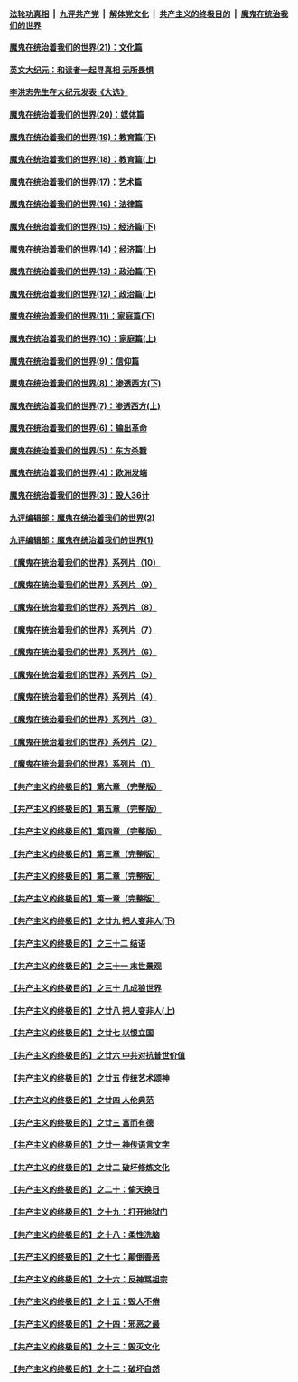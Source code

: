 ####  [法轮功真相](../../../../basic/blob/master/README.md?t=01301332) &nbsp;|&nbsp; [九评共产党](../../../../9ping.md/blob/master/README.md?t=01301332) &nbsp;|&nbsp; [解体党文化](../../../../jtdwh.md/blob/master/README.md?t=01301332)  &nbsp;|&nbsp; [共产主义的终极目的](../../../../gczydzjmd.md/blob/master/README.md?t=01301332) &nbsp;|&nbsp; [魔鬼在统治我们的世界](../../../../mgztzwmdsj.md/blob/master/README.md?t=01301332) 

#### [魔鬼在统治着我们的世界(21)：文化篇](../pages/nsc422/n10597706.md?t=01301332) 

#### [英文大纪元：和读者一起寻真相 无所畏惧](../pages/nsc422/n12542027.md?t=01301332) 

#### [李洪志先生在大纪元发表《大选》](../pages/nsc422/n12534746.md?t=01301332) 

#### [魔鬼在统治着我们的世界(20)：媒体篇](../pages/nsc422/n10586579.md?t=01301332) 

#### [魔鬼在统治着我们的世界(19)：教育篇(下)](../pages/nsc422/n10564808.md?t=01301332) 

#### [魔鬼在统治着我们的世界(18)：教育篇(上)](../pages/nsc422/n10526970.md?t=01301332) 

#### [魔鬼在统治着我们的世界(17)：艺术篇](../pages/nsc422/n10499093.md?t=01301332) 

#### [魔鬼在统治着我们的世界(16)：法律篇](../pages/nsc422/n10485969.md?t=01301332) 

#### [魔鬼在统治着我们的世界(15)：经济篇(下)](../pages/nsc422/n10469975.md?t=01301332) 

#### [魔鬼在统治着我们的世界(14)：经济篇(上)](../pages/nsc422/n10457370.md?t=01301332) 

#### [魔鬼在统治着我们的世界(13)：政治篇(下)](../pages/nsc422/n10448270.md?t=01301332) 

#### [魔鬼在统治着我们的世界(12)：政治篇(上)](../pages/nsc422/n10444576.md?t=01301332) 

#### [魔鬼在统治着我们的世界(11)：家庭篇(下)](../pages/nsc422/n10440961.md?t=01301332) 

#### [魔鬼在统治着我们的世界(10)：家庭篇(上)](../pages/nsc422/n10435448.md?t=01301332) 

#### [魔鬼在统治着我们的世界(9)：信仰篇](../pages/nsc422/n10432159.md?t=01301332) 

#### [魔鬼在统治着我们的世界(8)：渗透西方(下)](../pages/nsc422/n10429603.md?t=01301332) 

#### [魔鬼在统治着我们的世界(7)：渗透西方(上)](../pages/nsc422/n10426013.md?t=01301332) 

#### [魔鬼在统治着我们的世界(6)：输出革命](../pages/nsc422/n10421536.md?t=01301332) 

#### [魔鬼在统治着我们的世界(5)：东方杀戮](../pages/nsc422/n10417707.md?t=01301332) 

#### [魔鬼在统治着我们的世界(4)：欧洲发端](../pages/nsc422/n10414890.md?t=01301332) 

#### [魔鬼在统治着我们的世界(3)：毁人36计](../pages/nsc422/n10411583.md?t=01301332) 

#### [九评编辑部：魔鬼在统治着我们的世界(2)](../pages/nsc422/n10410036.md?t=01301332) 

#### [九评编辑部：魔鬼在统治着我们的世界(1)](../pages/nsc422/n10406825.md?t=01301332) 

#### [《魔鬼在统治着我们的世界》系列片（10）](../pages/nsc422/n12292670.md?t=01301332) 

#### [《魔鬼在统治着我们的世界》系列片（9）](../pages/nsc422/n12290859.md?t=01301332) 

#### [《魔鬼在统治着我们的世界》系列片（8）](../pages/nsc422/n12287445.md?t=01301332) 

#### [《魔鬼在统治着我们的世界》系列片（7）](../pages/nsc422/n12283425.md?t=01301332) 

#### [《魔鬼在统治着我们的世界》系列片（6）](../pages/nsc422/n12282314.md?t=01301332) 

#### [《魔鬼在统治着我们的世界》系列片（5）](../pages/nsc422/n12281419.md?t=01301332) 

#### [《魔鬼在统治着我们的世界》系列片（4）](../pages/nsc422/n12274024.md?t=01301332) 

#### [《魔鬼在统治着我们的世界》系列片（3）](../pages/nsc422/n12271322.md?t=01301332) 

#### [《魔鬼在统治着我们的世界》系列片（2）](../pages/nsc422/n12269049.md?t=01301332) 

#### [《魔鬼在统治着我们的世界》系列片（1）](../pages/nsc422/n12267575.md?t=01301332) 

#### [【共产主义的终极目的】第六章 （完整版）](../pages/nsc422/n11428913.md?t=01301332) 

#### [【共产主义的终极目的】第五章 （完整版）](../pages/nsc422/n11428912.md?t=01301332) 

#### [【共产主义的终极目的】第四章 （完整版）](../pages/nsc422/n11428907.md?t=01301332) 

#### [【共产主义的终极目的】第三章（完整版）](../pages/nsc422/n11428848.md?t=01301332) 

#### [【共产主义的终极目的】第二章（完整版）](../pages/nsc422/n11428831.md?t=01301332) 

#### [【共产主义的终极目的】第一章（完整版）](../pages/nsc422/n11417651.md?t=01301332) 

#### [【共产主义的终极目的】之廿九 把人变非人(下)](../pages/nsc422/n11344140.md?t=01301332) 

#### [【共产主义的终极目的】之三十二 结语](../pages/nsc422/n11360535.md?t=01301332) 

#### [【共产主义的终极目的】之三十一 末世景观](../pages/nsc422/n11351129.md?t=01301332) 

#### [【共产主义的终极目的】之三十 几成狼世界](../pages/nsc422/n11348280.md?t=01301332) 

#### [【共产主义的终极目的】之廿八 把人变非人(上)](../pages/nsc422/n11340492.md?t=01301332) 

#### [【共产主义的终极目的】之廿七 以恨立国](../pages/nsc422/n11336944.md?t=01301332) 

#### [【共产主义的终极目的】之廿六 中共对抗普世价值](../pages/nsc422/n11324785.md?t=01301332) 

#### [【共产主义的终极目的】之廿五 传统艺术颂神](../pages/nsc422/n11296396.md?t=01301332) 

#### [【共产主义的终极目的】之廿四 人伦典范](../pages/nsc422/n11296397.md?t=01301332) 

#### [【共产主义的终极目的】之廿三 富而有德](../pages/nsc422/n11283598.md?t=01301332) 

#### [【共产主义的终极目的】之廿一 神传语言文字](../pages/nsc422/n11263265.md?t=01301332) 

#### [【共产主义的终极目的】之廿二 破坏修炼文化](../pages/nsc422/n11245728.md?t=01301332) 

#### [【共产主义的终极目的】之二十：偷天换日](../pages/nsc422/n11238846.md?t=01301332) 

#### [【共产主义的终极目的】之十九：打开地狱门](../pages/nsc422/n11206376.md?t=01301332) 

#### [【共产主义的终极目的】之十八：柔性洗脑](../pages/nsc422/n11199994.md?t=01301332) 

#### [【共产主义的终极目的】之十七：颠倒善恶](../pages/nsc422/n11179782.md?t=01301332) 

#### [【共产主义的终极目的】之十六：反神骂祖宗](../pages/nsc422/n11166798.md?t=01301332) 

#### [【共产主义的终极目的】之十五：毁人不倦](../pages/nsc422/n11166792.md?t=01301332) 

#### [【共产主义的终极目的】之十四：邪恶之最](../pages/nsc422/n11150249.md?t=01301332) 

#### [【共产主义的终极目的】之十三：毁灭文化](../pages/nsc422/n11135227.md?t=01301332) 

#### [【共产主义的终极目的】之十二：破坏自然](../pages/nsc422/n11135214.md?t=01301332) 

